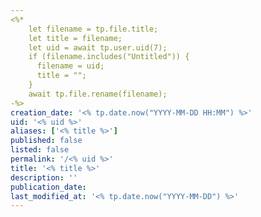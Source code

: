 ```yaml
---
<%*
    let filename = tp.file.title;
    let title = filename;
    let uid = await tp.user.uid(7);
    if (filename.includes("Untitled")) {
      filename = uid;
      title = "";
    }
    await tp.file.rename(filename);
-%>
creation_date: '<% tp.date.now("YYYY-MM-DD HH:MM") %>'
uid: '<% uid %>'
aliases: ['<% title %>']
published: false
listed: false
permalink: '/<% uid %>'
title: '<% title %>'
description: ''
publication_date:
last_modified_at: '<% tp.date.now("YYYY-MM-DD") %>'
---
```

